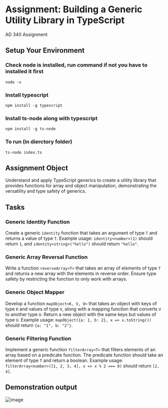 # Assignment: Building a Generic Utility Library in TypeScript
AD 340 Assignment

## Setup Your Environment
### Check node is installed, run command if not you have to installed it first
```
node -v
```
### Install typescript
```
npm install -g typescript
```
### Install ts-node along with typescript 
```
npm install -g ts-node
```
### To run (in dierctory folder)
```
ts-node index.ts
```

## Assignment Object
Understand and apply TypeScript generics to create a utility library that provides functions for array and object manipulation, demonstrating the versatility and type safety of generics.

## Tasks
### Generic Identity Function
Create a generic `identity` function that takes an argument of type `T` and returns a value of type `T`.
Example usage: `identity<number>(1)` should return `1`, and `identity<string>("hello")` should return `"hello"`.
### Generic Array Reversal Function
Write a function `reverseArray<T>` that takes an array of elements of type `T` and returns a new array with the elements in reverse order.
Ensure type safety by restricting the function to only work with arrays.
### Generic Object Mapper
Develop a function `mapObject<K, V, U>` that takes an object with keys of type `K` and values of type `V`, along with a mapping function that converts `V` to another type `U`. Return a new object with the same keys but values of type `U`.
Example usage: `mapObject({a: 1, b: 2}, x => x.toString())` should return `{a: "1", b: "2"}`.
### Generic Filtering Function
Implement a generic function `filterArray<T>` that filters elements of an array based on a predicate function. The predicate function should take an element of type `T` and return a boolean.
Example usage: `filterArray<number>([1, 2, 3, 4], x => x % 2 === 0)` should return `[2, 4]`.

## Demonstration output
![image](https://github.com/JoyZhang2023/Generic_Utility_Library_TypeScript/assets/137982978/0210a697-2011-44cf-9d00-41aadae3193c)


